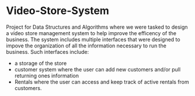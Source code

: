# Video-Store-System
Project for Data Structures and Algorithms where we were tasked to design a video store management system to help improve the efficency of the business. The system includes multiple interfaces that were designed to impove the organization of all the information necessary to run the business. Such interfaces include: 
- a storage of the store 
- customer system where the user can add new customers and/or pull returning ones information
- Rentals where the user can access and keep track of active rentals from customers.

